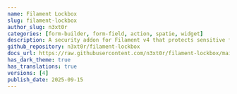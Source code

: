 ```yaml
---
name: Filament Lockbox
slug: filament-lockbox
author_slug: n3xt0r
categories: [form-builder, form-field, action, spatie, widget]
description: A security addon for Filament v4 that protects sensitive fields with user-bound encryption keys (Split-Key, TOTP, crypto password or Passkeys).
github_repository: n3xt0r/filament-lockbox
docs_url: https://raw.githubusercontent.com/n3xt0r/filament-lockbox/main/README.md
has_dark_theme: true
has_translations: true
versions: [4]
publish_date: 2025-09-15
---
```

